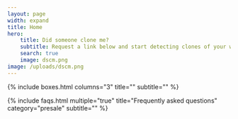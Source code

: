 ```yaml
---
layout: page
width: expand
title: Home
hero:
    title: Did someone clone me?
    subtitle: Request a link below and start detecting clones of your website
    search: true
    image: dscm.png
image: /uploads/dscm.png
---
```

{% include boxes.html columns="3" title="" subtitle="" %}

{% include faqs.html multiple="true" title="Frequently asked questions" category="presale" subtitle="" %}
